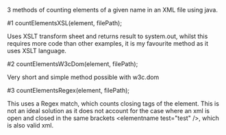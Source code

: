 3 methods of counting elements of a given name in an XML file using java.


  #1 countElementsXSL(element, filePath);
  
  Uses XSLT transform sheet and returns result to system.out, whilst this requires more code than other examples, 
  it is my favourite method as it uses XSLT language.
  
  
  #2 countElementsW3cDom(element, filePath);
  
  Very short and simple method possible with w3c.dom
  
  
  #3 countElementsRegex(element, filePath);
  
  This uses a Regex match, which counts closing tags of the element.
  This is not an ideal solution as it does not account for the case where an xml is open and closed in the same brackets 
  \<elementname test="test" /\>, which is also valid xml.
